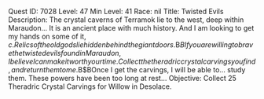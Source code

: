 Quest ID: 7028
Level: 47
Min Level: 41
Race: nil
Title: Twisted Evils
Description: The crystal caverns of Terramok lie to the west, deep within Maraudon... It is an ancient place with much history. And I am looking to get my hands on some of it, $c. Relics of the old gods lie hidden behind the giant doors.$B$BIf you are willing to brave the twisted evils found in Maraudon, I believe I can make it worth your time. Collect the theradric crystal carvings you find, and return them to me.$B$BOnce I get the carvings, I will be able to... study them. These powers have been too long at rest... 
Objective: Collect 25 Theradric Crystal Carvings for Willow in Desolace.
